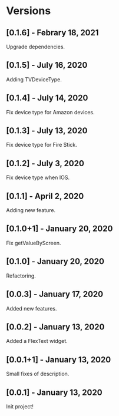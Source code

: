 # Versions

## [0.1.6] - Febrary 18, 2021

Upgrade dependencies.

## [0.1.5] - July 16, 2020

Adding TVDeviceType.

## [0.1.4] - July 14, 2020

Fix device type for Amazon devices.

## [0.1.3] - July 13, 2020

Fix device type for Fire Stick.

## [0.1.2] - July 3, 2020

Fix device type when IOS.

## [0.1.1] - April 2, 2020

Adding new feature.

## [0.1.0+1] - January 20, 2020

Fix getValueByScreen.

## [0.1.0] - January 20, 2020

Refactoring.

## [0.0.3] - January 17, 2020

Added new features.

## [0.0.2] - January 13, 2020

Added a FlexText widget.

## [0.0.1+1] - January 13, 2020

Small fixes of description.

## [0.0.1] - January 13, 2020

Init project!
